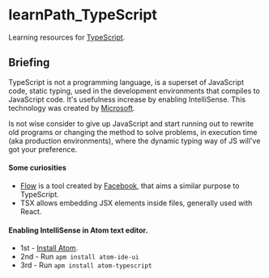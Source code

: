 # learnPath_TypeScript

Learning resources for [TypeScript](https://github.com/Microsoft/TypeScript).

## Briefing

TypeScript is not a programming language, is a superset of JavaScript code, static typing, used in the development environments that compiles to JavaScript code. It's usefulness increase by enabling IntelliSense. This technology was created by [Microsoft](https://www.microsoft.com/en-US).

Is not wise consider to give up JavaScript and start running out to rewrite old programs or changing the method to solve problems, in execution time (aka production environments), where the dynamic typing way of JS will've got your preference.

#### Some curiosities
* [Flow](https://flow.org/en/docs/lang/) is a tool created by [Facebook](https://developers.facebook.com/?locale=en-US), that aims a similar purpose to TypeScript.
* TSX allows embedding JSX elements inside files, generally used with React.


#### Enabling IntelliSense in Atom text editor.
* 1st - [Install Atom](https://atom.io/).
* 2nd - Run `apm install atom-ide-ui`
* 3rd - Run `apm install atom-typescript`
